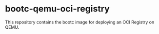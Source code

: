 # bootc-qemu-oci-registry

This repository contains the bootc image for deploying an OCI Registry on QEMU.
